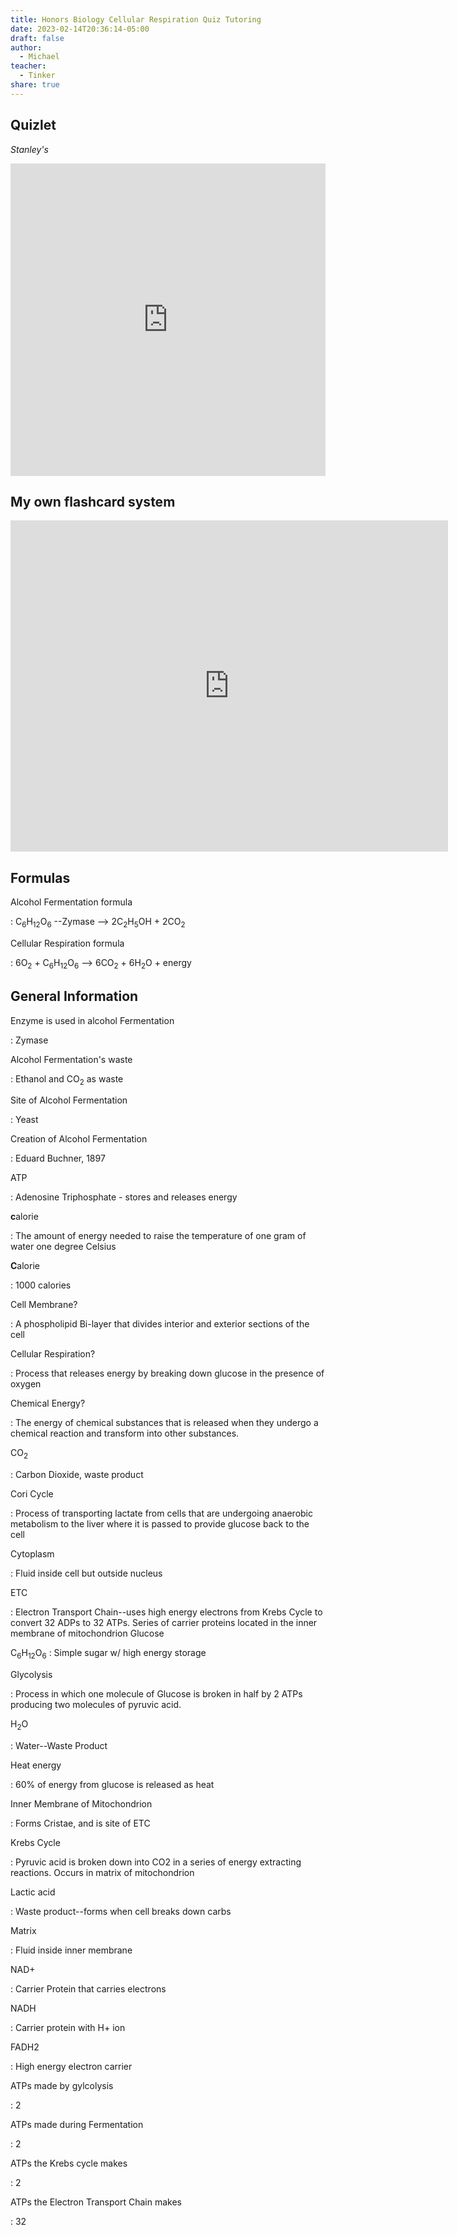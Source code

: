 ```yaml
---
title: Honors Biology Cellular Respiration Quiz Tutoring
date: 2023-02-14T20:36:14-05:00
draft: false
author:
  - Michael
teacher:
  - Tinker
share: true
---
```

## Quizlet
*Stanley's*

<iframe src="https://quizlet.com/774628344/flashcards/embed?i=3g62kn&x=1jj1" height="500" width="100%" style="border:0"></iframe>

## My own flashcard system

<embed src="https://tigertutoringtool.vercel.app/flash/cell-respiration" scrolling="no" style="width:700px; height: 530px;">

## Formulas

Alcohol Fermentation formula

: C<sub>6</sub>H<sub>12</sub>O<sub>6</sub> --Zymase --> 2C<sub>2</sub>H<sub>5</sub>OH + 2CO<sub>2</sub> 

Cellular Respiration formula

: 6O<sub>2</sub> + C<sub>6</sub>H<sub>12</sub>O<sub>6</sub> --> 6CO<sub>2</sub> + 6H<sub>2</sub>O + energy

## General Information

Enzyme is used in alcohol Fermentation

: Zymase

Alcohol Fermentation's waste

: Ethanol and CO<sub>2</sub> as waste

Site of Alcohol Fermentation

: Yeast

Creation of Alcohol Fermentation

: Eduard Buchner, 1897

ATP

: Adenosine Triphosphate - stores and releases energy

**c**alorie

: The amount of energy needed to raise the temperature of one gram of water one degree Celsius

**C**alorie

: 1000 calories

Cell Membrane? 

: A phospholipid Bi-layer that divides interior and exterior sections of the cell

Cellular Respiration?

: Process that releases energy by breaking down glucose in the presence of oxygen

Chemical Energy?

: The energy of chemical substances that is released when they undergo a chemical reaction and transform into other substances. 

CO<sub>2</sub>

: Carbon Dioxide, waste product

Cori Cycle

: Process of transporting lactate from cells that are undergoing anaerobic metabolism to the liver where it is passed to provide glucose back to the cell

Cytoplasm

: Fluid inside cell but outside nucleus

ETC

: Electron Transport Chain--uses high energy electrons from Krebs Cycle to convert 32 ADPs to 32 ATPs. Series of carrier proteins located in the inner membrane of mitochondrion
Glucose

C<sub>6</sub>H<sub>12</sub>O<sub>6</sub>
: Simple sugar w/ high energy storage

Glycolysis

: Process in which one molecule of Glucose is broken in half by 2 ATPs producing two molecules of pyruvic acid. 

H<sub>2</sub>O

: Water--Waste Product

Heat energy

: 60% of energy from glucose is released as heat

Inner Membrane of Mitochondrion

: Forms Cristae, and is site of ETC

Krebs Cycle

: Pyruvic acid is broken down into CO2 in a series of energy extracting reactions. Occurs in matrix of mitochondrion 

Lactic acid

: Waste product--forms when cell breaks down carbs

Matrix

: Fluid inside inner membrane

NAD+ 

: Carrier Protein that carries electrons

NADH 

: Carrier protein with H+ ion

FADH2

: High energy electron carrier 


ATPs made by gylcolysis

: 2

ATPs made during Fermentation

: 2 

ATPs the Krebs cycle makes 

: 2

ATPs the Electron Transport Chain makes 

: 32
